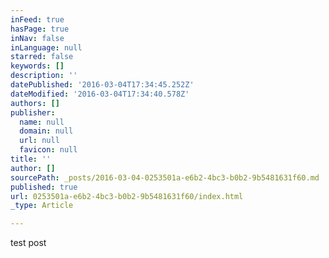 ```yaml
---
inFeed: true
hasPage: true
inNav: false
inLanguage: null
starred: false
keywords: []
description: ''
datePublished: '2016-03-04T17:34:45.252Z'
dateModified: '2016-03-04T17:34:40.578Z'
authors: []
publisher:
  name: null
  domain: null
  url: null
  favicon: null
title: ''
author: []
sourcePath: _posts/2016-03-04-0253501a-e6b2-4bc3-b0b2-9b5481631f60.md
published: true
url: 0253501a-e6b2-4bc3-b0b2-9b5481631f60/index.html
_type: Article

---
```

test post